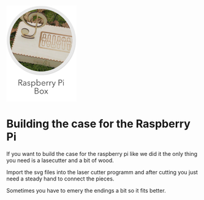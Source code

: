 <img src="../images/box.png" alt="gui" height="250px">

# Building the case for the Raspberry Pi

If you want to build the case for the raspberry pi like we did it the only thing you need is a lasecutter and a bit of wood.

Import the svg files into the laser cutter programm and after cutting you 
just need a steady hand to connect the pieces.

Sometimes you have to emery the endings a bit so it fits better.



